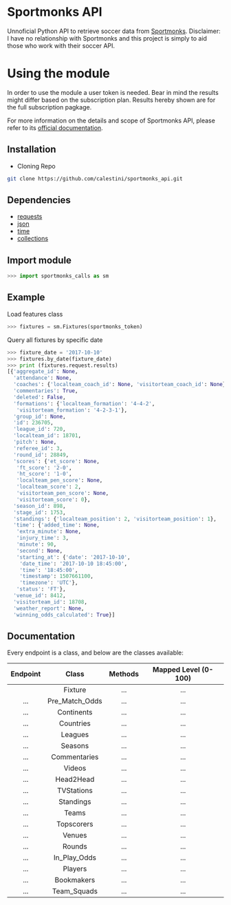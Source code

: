 # Sportmonks API

Unnoficial Python API to retrieve soccer data from [Sportmonks](https://sportmonks.com/).
Disclaimer: I have no relationship with Sportmonks and this project is simply to aid those who work with their soccer API.

# Using the module

In order to use the module a user token is needed. Bear in mind the results might differ based on the subscription plan. Results hereby shown are for the full subscription pagkage.

For more information on the details and scope of Sportmonks API, please refer to its [official documentation](https://sportmonks.com/sports/soccer/documentation).

## Installation

- Cloning Repo
```bash
git clone https://github.com/calestini/sportmonks_api.git
```

## Dependencies

- [requests](http://docs.python-requests.org/en/master/)
- [json](https://docs.python.org/2/library/json.html)
- [time](https://docs.python.org/2/library/time.html)
- [collections](https://docs.python.org/2/library/collections.html)

## Import module
```python
>>> import sportmonks_calls as sm
```

## Example

Load features class
```python
>>> fixtures = sm.Fixtures(sportmonks_token)
```

Query all fixtures by specific date
```python
>>> fixture_date = '2017-10-10'
>>> fixtures.by_date(fixture_date)
>>> print (fixtures.request.results)
[{'aggregate_id': None,
  'attendance': None,
  'coaches': {'localteam_coach_id': None, 'visitorteam_coach_id': None},
  'commentaries': True,
  'deleted': False,
  'formations': {'localteam_formation': '4-4-2',
   'visitorteam_formation': '4-2-3-1'},
  'group_id': None,
  'id': 236705,
  'league_id': 720,
  'localteam_id': 18701,
  'pitch': None,
  'referee_id': 3,
  'round_id': 28849,
  'scores': {'et_score': None,
   'ft_score': '2-0',
   'ht_score': '1-0',
   'localteam_pen_score': None,
   'localteam_score': 2,
   'visitorteam_pen_score': None,
   'visitorteam_score': 0},
  'season_id': 898,
  'stage_id': 1753,
  'standings': {'localteam_position': 2, 'visitorteam_position': 1},
  'time': {'added_time': None,
   'extra_minute': None,
   'injury_time': 3,
   'minute': 90,
   'second': None,
   'starting_at': {'date': '2017-10-10',
    'date_time': '2017-10-10 18:45:00',
    'time': '18:45:00',
    'timestamp': 1507661100,
    'timezone': 'UTC'},
   'status': 'FT'},
  'venue_id': 8412,
  'visitorteam_id': 18708,
  'weather_report': None,
  'winning_odds_calculated': True}]
```

## Documentation

Every endpoint is a class, and below are the classes available:

| Endpoint | Class | Methods | Mapped Level (0-100) |
|:-:|:-:|:-:|:-:|
|| Fixture | ... | ... |
|...| Pre_Match_Odds | ... | ... |
|...| Continents | ... | ... |
|...| Countries | ... | ... |
|...| Leagues | ... | ... |
|...| Seasons | ... | ... |
|...| Commentaries | ... | ... |
|...| Videos | ... | ... |
|...| Head2Head | ... | ... |
|...| TVStations | ... | ... |
|...| Standings | ... | ... |
|...| Teams | ... | ... |
|...| Topscorers | ... | ... |
|...| Venues | ... | ... |
|...| Rounds | ... | ... |
|...| In_Play_Odds | ... | ... |
|...| Players | ... | ... |
|...| Bookmakers | ... | ... |
|...| Team_Squads | ... | ... |
